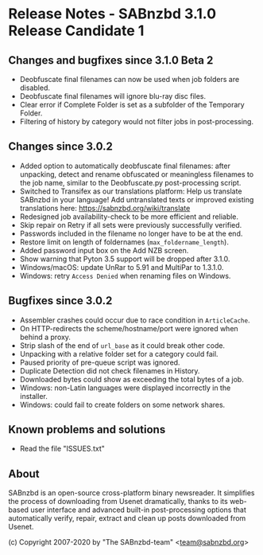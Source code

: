 Release Notes - SABnzbd 3.1.0 Release Candidate 1
=========================================================

## Changes and bugfixes since 3.1.0 Beta 2
- Deobfuscate final filenames can now be used when job folders are disabled.
- Deobfuscate final filenames will ignore blu-ray disc files.
- Clear error if Complete Folder is set as a subfolder of the Temporary Folder.
- Filtering of history by category would not filter jobs in post-processing.

## Changes since 3.0.2
- Added option to automatically deobfuscate final filenames: after unpacking, 
  detect and rename obfuscated or meaningless filenames to the job name, 
  similar to the Deobfuscate.py post-processing script. 
- Switched to Transifex as our translations platform:
  Help us translate SABnzbd in your language! Add untranslated texts or 
  improved existing translations here: https://sabnzbd.org/wiki/translate
- Redesigned job availability-check to be more efficient and reliable.
- Skip repair on Retry if all sets were previously successfully verified.
- Passwords included in the filename no longer have to be at the end.
- Restore limit on length of foldernames (`max_foldername_length`).
- Added password input box on the Add NZB screen. 
- Show warning that Pyton 3.5 support will be dropped after 3.1.0.
- Windows/macOS: update UnRar to 5.91 and MultiPar to 1.3.1.0.
- Windows: retry `Access Denied` when renaming files on Windows. 

## Bugfixes since 3.0.2
- Assembler crashes could occur due to race condition in `ArticleCache`.
- On HTTP-redirects the scheme/hostname/port were ignored when behind a proxy.
- Strip slash of the end of `url_base` as it could break other code.
- Unpacking with a relative folder set for a category could fail.
- Paused priority of pre-queue script was ignored.
- Duplicate Detection did not check filenames in History.
- Downloaded bytes could show as exceeding the total bytes of a job.
- Windows: non-Latin languages were displayed incorrectly in the installer.
- Windows: could fail to create folders on some network shares.

## Known problems and solutions
- Read the file "ISSUES.txt"

## About
  SABnzbd is an open-source cross-platform binary newsreader.
  It simplifies the process of downloading from Usenet dramatically, thanks
  to its web-based user interface and advanced built-in post-processing options
  that automatically verify, repair, extract and clean up posts downloaded
  from Usenet.

  (c) Copyright 2007-2020 by "The SABnzbd-team" \<team@sabnzbd.org\>

